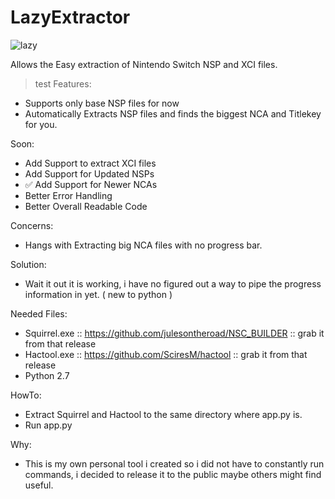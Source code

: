 # LazyExtractor

![lazy](https://user-images.githubusercontent.com/16065604/57729907-44d38c80-7665-11e9-8c07-f4d1cc3cec9c.gif)

Allows the Easy extraction of Nintendo Switch NSP and XCI files.
> test
Features:
* Supports only base NSP files for now
* Automatically Extracts NSP files and finds the biggest NCA and Titlekey for you.

Soon:
* Add Support to extract XCI files
* Add Support for Updated NSPs
* :white_check_mark: Add Support for Newer NCAs
* Better Error Handling
* Better Overall Readable Code


Concerns:
* Hangs with Extracting big NCA files with no progress bar.

Solution:
* Wait it out it is working, i have no figured out a way to pipe the progress information in yet. ( new to python )

Needed Files:
* Squirrel.exe :: https://github.com/julesontheroad/NSC_BUILDER :: grab it from that release
* Hactool.exe :: https://github.com/SciresM/hactool :: grab it from that release
* Python 2.7

HowTo:

* Extract Squirrel and Hactool to the same directory where app.py is.
* Run app.py

Why:
* This is my own personal tool i created so i did not have to constantly run commands,
i decided to release it to the public maybe others might find useful.
